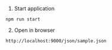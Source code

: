 1. Start application
```
npm run start
```
2. Open in browser 
```
http://localhost:9000/json/sample.json
```